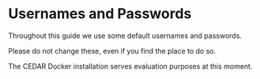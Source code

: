 # Usernames and Passwords

Throughout this guide we use some default usernames and passwords.

Please do not change these, even if you find the place to do so.

The CEDAR Docker installation serves evaluation purposes at this moment.
